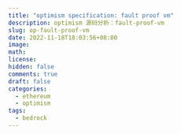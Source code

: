 ```yaml
---
title: "optimism specification: fault proof vm"
description: optimism 源码分析：fault-proof-vm
slug: op-fault-proof-vm
date: 2022-11-18T18:03:56+08:00
image:
math:
license:
hidden: false
comments: true
draft: false
categories:
  - ethereum
  - optimism
tags:
  - bedrock
---
```

